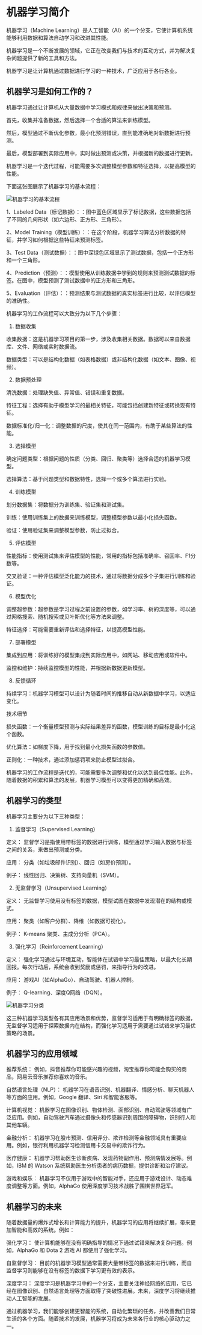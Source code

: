# 机器学习简介

机器学习（Machine Learning）是人工智能（AI）的一个分支，它使计算机系统能够利用数据和算法自动学习和改进其性能。

机器学习是一个不断发展的领域，它正在改变我们与技术的互动方式，并为解决复杂问题提供了新的工具和方法。

机器学习是让计算机通过数据进行学习的一种技术，广泛应用于各行各业。


## 机器学习是如何工作的？

机器学习通过让计算机从大量数据中学习模式和规律来做出决策和预测。

首先，收集并准备数据，然后选择一个合适的算法来训练模型。

然后，模型通过不断优化参数，最小化预测错误，直到能准确地对新数据进行预测。

最后，模型部署到实际应用中，实时做出预测或决策，并根据新的数据进行更新。

机器学习是一个迭代过程，可能需要多次调整模型参数和特征选择，以提高模型的性能。

下面这张图展示了机器学习的基本流程：

![机器学习的基本流程](https://github.com/looken1024/algorithm/blob/main/%E6%9C%BA%E5%99%A8%E5%AD%A6%E4%B9%A0/images/how-does-machine-learning-work.png)

1、Labeled Data（标记数据）：：图中蓝色区域显示了标记数据，这些数据包括了不同的几何形状（如六边形、正方形、三角形）。

2、Model Training（模型训练）：：在这个阶段，机器学习算法分析数据的特征，并学习如何根据这些特征来预测标签。

3、Test Data（测试数据）：：图中深绿色区域显示了测试数据，包括一个正方形和一个三角形。

4、Prediction（预测）：：模型使用从训练数据中学到的规则来预测测试数据的标签。在图中，模型预测了测试数据中的正方形和三角形。

5、Evaluation（评估）：：预测结果与测试数据的真实标签进行比较，以评估模型的准确性。

机器学习的工作流程可以大致分为以下几个步骤：

1. 数据收集

收集数据：这是机器学习项目的第一步，涉及收集相关数据。数据可以来自数据库、文件、网络或实时数据流。

数据类型：可以是结构化数据（如表格数据）或非结构化数据（如文本、图像、视频）。

2. 数据预处理

清洗数据：处理缺失值、异常值、错误和重复数据。

特征工程：选择有助于模型学习的最相关特征，可能包括创建新特征或转换现有特征。

数据标准化/归一化：调整数据的尺度，使其在同一范围内，有助于某些算法的性能。

3. 选择模型

确定问题类型：根据问题的性质（分类、回归、聚类等）选择合适的机器学习模型。

选择算法：基于问题类型和数据特性，选择一个或多个算法进行实验。

4. 训练模型

划分数据集：将数据分为训练集、验证集和测试集。

训练：使用训练集上的数据来训练模型，调整模型参数以最小化损失函数。

验证：使用验证集来调整模型参数，防止过拟合。

5. 评估模型

性能指标：使用测试集来评估模型的性能，常用的指标包括准确率、召回率、F1分数等。

交叉验证：一种评估模型泛化能力的技术，通过将数据分成多个子集进行训练和验证。

6. 模型优化

调整超参数：超参数是学习过程之前设置的参数，如学习率、树的深度等，可以通过网格搜索、随机搜索或贝叶斯优化等方法来调整。

特征选择：可能需要重新评估和选择特征，以提高模型性能。

7. 部署模型

集成到应用：将训练好的模型集成到实际应用中，如网站、移动应用或软件中。

监控和维护：持续监控模型的性能，并根据新数据更新模型。

8. 反馈循环

持续学习：机器学习模型可以设计为随着时间的推移自动从新数据中学习，以适应变化。

技术细节

损失函数：一个衡量模型预测与实际结果差异的函数，模型训练的目标是最小化这个函数。

优化算法：如梯度下降，用于找到最小化损失函数的参数值。

正则化：一种技术，通过添加惩罚项来防止模型过拟合。

机器学习的工作流程是迭代的，可能需要多次调整和优化以达到最佳性能。此外，随着数据的积累和算法的发展，机器学习模型可以变得更加精确和高效。


## 机器学习的类型

机器学习主要分为以下三种类型：

1. 监督学习（Supervised Learning）

定义： 监督学习是指使用带标签的数据进行训练，模型通过学习输入数据与标签之间的关系，来做出预测或分类。

应用： 分类（如垃圾邮件识别）、回归（如房价预测）。

例子： 线性回归、决策树、支持向量机（SVM）。

2. 无监督学习（Unsupervised Learning）

定义： 无监督学习使用没有标签的数据，模型试图在数据中发现潜在的结构或模式。

应用： 聚类（如客户分群）、降维（如数据可视化）。

例子： K-means 聚类、主成分分析（PCA）。

3. 强化学习（Reinforcement Learning）

定义： 强化学习通过与环境互动，智能体在试错中学习最佳策略，以最大化长期回报。每次行动后，系统会收到奖励或惩罚，来指导行为的改进。

应用： 游戏AI（如AlphaGo）、自动驾驶、机器人控制。

例子： Q-learning、深度Q网络（DQN）。

![机器学习分类](https://github.com/looken1024/algorithm/blob/main/%E6%9C%BA%E5%99%A8%E5%AD%A6%E4%B9%A0/images/The-main-types-of-machine-learning-Main-approaches-include-classification-and-regression.png)

这三种机器学习类型各有其应用场景和优势，监督学习适用于有明确标签的数据，无监督学习适用于探索数据内在结构，而强化学习适用于需要通过试错来学习最优策略的场景。


## 机器学习的应用领域

推荐系统： 例如，抖音推荐你可能感兴趣的视频，淘宝推荐你可能会购买的商品，网易云音乐推荐你喜欢的音乐。

自然语言处理（NLP）： 机器学习在语音识别、机器翻译、情感分析、聊天机器人等方面的应用。例如，Google 翻译、Siri 和智能客服等。

计算机视觉： 机器学习在图像识别、物体检测、面部识别、自动驾驶等领域有广泛应用。例如，自动驾驶汽车通过摄像头和传感器识别周围的障碍物，识别行人和其他车辆。

金融分析： 机器学习在股市预测、信用评分、欺诈检测等金融领域具有重要应用。例如，银行利用机器学习检测信用卡交易中的欺诈行为。

医疗健康： 机器学习帮助医生诊断疾病、发现药物副作用、预测病情发展等。例如，IBM 的 Watson 系统帮助医生分析患者的病历数据，提供诊断和治疗建议。

游戏和娱乐： 机器学习不仅用于游戏中的智能对手，还应用于游戏设计、动态难度调整等方面。例如，AlphaGo 使用深度学习技术战胜了围棋世界冠军。


## 机器学习的未来

随着数据量的爆炸式增长和计算能力的提升，机器学习的应用将继续扩展，带来更加智能和高效的系统。例如：

强化学习： 使计算机能够在没有明确指导的情况下通过试错来解决复杂问题。例如，AlphaGo 和 Dota 2 游戏 AI 都使用了强化学习。

自监督学习： 目前的机器学习模型通常需要大量带标签的数据来进行训练，而自监督学习则能够在没有标签的数据下学习更有效的表示。

深度学习： 深度学习是机器学习中的一个分支，主要关注神经网络的应用，它已经在图像识别、自然语言处理等方面取得了突破性进展。未来，深度学习将继续推动人工智能的发展。

通过机器学习，我们能够创建更智能的系统，自动化繁琐的任务，并改善我们日常生活的各个方面。随着技术的发展，机器学习将成为未来各行业的核心驱动力之一。


